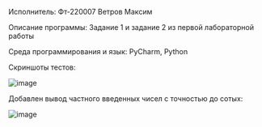 Исполнитель: Фт-220007 Ветров Максим

Описание программы: Задание 1 и задание 2 из первой лабораторной работы

Среда программирования и язык: PyCharm, Python

Скриншоты тестов:

![image](https://github.com/ciigann/project/assets/146112930/df9968e3-e000-40ee-acf0-2798f834adfe)


Добавлен вывод частного введенных чисел с точностью до сотых:

![image](https://github.com/ciigann/project/assets/146112930/fe714679-d106-4052-8d4d-2f483254a014)




